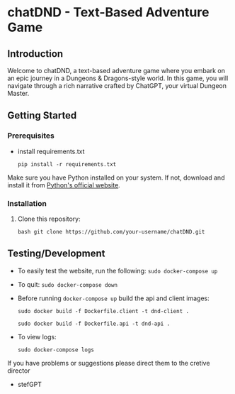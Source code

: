 # chatDND - Text-Based Adventure Game

## Introduction

Welcome to chatDND, a text-based adventure game where you embark on an epic journey in a Dungeons & Dragons-style world. In this game, you will navigate through a rich narrative crafted by ChatGPT, your virtual Dungeon Master.

## Getting Started

### Prerequisites

- install requirements.txt

    ```pip install -r requirements.txt```

Make sure you have Python installed on your system. If not, download and install it from [Python's official website](https://www.python.org/downloads/).

### Installation

1. Clone this repository:

   ```bash git clone https://github.com/your-username/chatDND.git```


## Testing/Development
- To easily test the website, run the following:
    ```sudo docker-compose up```
- To quit:
    ```sudo docker-compose down```
- Before running ```docker-compose up``` build the api and client images:
  
    ```sudo docker build -f Dockerfile.client -t dnd-client .```
  
    ```sudo docker build -f Dockerfile.api -t dnd-api .```
- To view logs:

    ```sudo docker-compose logs```

If you have problems or suggestions please direct them to the cretive director
- stefGPT
